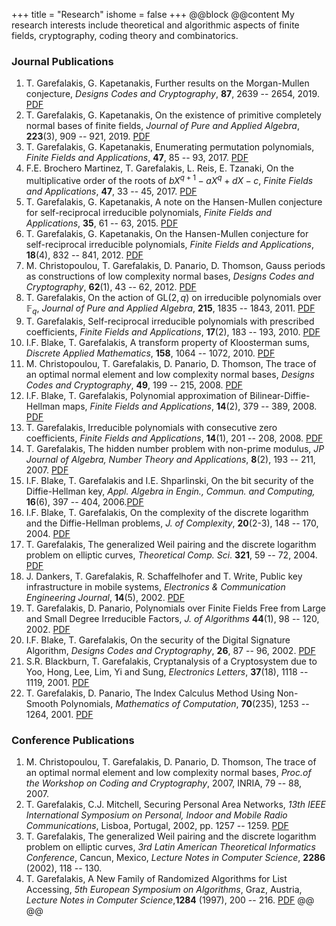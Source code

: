 +++
title = "Research"
ishome = false
+++
@@block
@@content
My research interests include theoretical and algorithmic aspects of finite fields, cryptography, coding theory and combinatorics. 

### Journal Publications
1. T. Garefalakis, G. Kapetanakis,  Further results on the Morgan-Mullen conjecture, *Designs Codes and Cryptography*, **87**, 2639 -- 2654, 2019. [PDF](../../assets/publications/cn-bound-rev2.pdf)
1. T. Garefalakis, G. Kapetanakis, On the existence of primitive completely normal bases of finite fields, *Journal of Pure and Applied Algebra*, **223**(3), 909 -- 921, 2019. [PDF](../../assets/publications/pcnu-01.pdf)
1. T. Garefalakis, G. Kapetanakis, Enumerating permutation polynomials, *Finite Fields and Applications*, **47**, 85 -- 93, 2017. [PDF](../../assets/publications/enumeration-v2_7.pdf)
1. F.E. Brochero Martinez, T. Garefalakis, L. Reis, E. Tzanaki, On the multiplicative order of the roots of $bX^{q +1} − aX^q + dX − c$, *Finite Fields and Applications*, **47**, 33 -- 45, 2017. [PDF](../../assets/publications/highorder-r1.pdf)
1. T. Garefalakis, G. Kapetanakis, A note on the Hansen-Mullen conjecture for self-reciprocal irreducible polynomials, *Finite Fields and Applications*, **35**, 61 -- 63, 2015. [PDF](../../assets/publications/notehansenmullen.pdf)
1. T. Garefalakis, G. Kapetanakis, On the Hansen-Mullen conjecture for self-reciprocal irreducible polynomials, *Finite Fields and Applications*, **18**(4), 832 -- 841, 2012. [PDF](../../assets/publications/ffa-11-95r1-pure.pdf)
1. M. Christopoulou, T. Garefalakis, D. Panario, D. Thomson, Gauss periods as constructions of low complexity normal bases, *Designs Codes and Cryptography*, **62**(1), 43 -- 62, 2012. [PDF](../../assets/publications/desi-gauss-complexity.pdf)
1. T. Garefalakis, On the action of $\mathrm{GL}(2,q)$ on irreducible polynomials over $\mathbb{F}_q$, *Journal of Pure and Applied Algebra*, **215**, 1835 -- 1843, 2011. [PDF](../../assets/publications/special-irreducibles.pdf)
1. T. Garefalakis, Self-reciprocal irreducible polynomials with prescribed coefficients, *Finite Fields and Applications*, **17**(2), 183 -- 193, 2010. [PDF](../../assets/publications/reciprocal-ffa-revised.pdf)
1. I.F. Blake, T. Garefalakis, A transform property of Kloosterman sums, *Discrete Applied Mathematics*, **158**, 1064 -- 1072, 2010. [PDF](../../assets/publications/kloos_theo.pdf)
1. M. Christopoulou, T. Garefalakis, D. Panario, D. Thomson, The trace of an optimal normal element and low complexity normal bases, *Designs Codes and Cryptography*, **49**, 199 -- 215, 2008. [PDF](../../assets/publications/tracerevisionfinal.pdf)
1. I.F. Blake, T. Garefalakis, Polynomial approximation of Bilinear-Diffie-Hellman maps, *Finite Fields and Applications*, **14**(2), 379 -- 389, 2008. [PDF](../../assets/publications/wdh-revised.pdf)
1. T. Garefalakis, Irreducible polynomials with consecutive zero coefficients, *Finite Fields and Applications*, **14**(1), 201 -- 208, 2008. [PDF](../../assets/publications/paper-ffa-final.pdf)
1. T. Garefalakis, The hidden number problem with non-prime modulus, *JP Journal of Algebra, Number Theory and Applications*, **8**(2), 193 -- 211, 2007. [PDF](../../assets/publications/hnp-current.pdf)
1. I.F. Blake, T. Garefalakis and I.E. Shparlinski, On the bit security of the Diffie-Hellman key, *Appl. Algebra in Engin., Commun. and Computing,* **16**(6), 397 -- 404, 2006.[PDF](../../assets/publications/revised-current.pdf)
1. I.F. Blake, T. Garefalakis, On the complexity of the discrete logarithm and the Diffie-Hellman problems, *J. of Complexity*, **20**(2-3), 148 -- 170, 2004. [PDF](../../assets/publications/main.pdf)
1. T. Garefalakis, The generalized Weil pairing and the discrete logarithm problem on elliptic curves, *Theoretical Comp. Sci*. **321**, 59 -- 72, 2004. [PDF](../../assets/publications/paper-tcs-final.pdf)
1. J. Dankers, T. Garefalakis, R. Schaffelhofer and T. Write, Public key infrastructure in mobile systems, *Electronics & Communication Engineering Journal*, **14**(5), 2002. [PDF](../../assets/publications/ecej.pdf)
1. T. Garefalakis, D. Panario, Polynomials over Finite Fields Free from Large and Small Degree Irreducible Factors, *J. of Algorithms* **44**(1), 98 -- 120, 2002. [PDF](../../assets/publications/paper-ja-3.pdf)
1. I.F. Blake, T. Garefalakis, On the security of the Digital Signature Algorithm, *Designs Codes and Cryptography*, **26**, 87 -- 96, 2002. [PDF](../../assets/publications/final.pdf)
1. S.R. Blackburn, T. Garefalakis, Cryptanalysis of a Cryptosystem due to Yoo, Hong, Lee, Lim, Yi and Sung, *Electronics Letters*, **37**(18), 1118 -- 1119, 2001. [PDF](../../assets/publications/yhllys.pdf)
1. T. Garefalakis, D. Panario, The Index Calculus Method Using Non-Smooth Polynomials, *Mathematics of Computation*, **70**(235), 1253 -- 1264, 2001. [PDF](../../assets/publications/dlpj.pdf)

### Conference Publications
1. M. Christopoulou, T. Garefalakis, D. Panario, D. Thomson, The trace of an optimal normal element and low complexity normal bases, *Proc.of the Workshop on Coding and Cryptography*, 2007, INRIA, 79 -- 88, 2007.
1. T. Garefalakis, C.J. Mitchell, Securing Personal Area Networks, *13th IEEE International Symposium on Personal, Indoor and Mobile Radio Communications*, Lisboa, Portugal, 2002, pp. 1257 -- 1259. [PDF](../../assets/publications/perid_f.pdf)
1. T. Garefalakis, The generalized Weil pairing and the discrete logarithm problem on elliptic curves, *3rd Latin American Theoretical Informatics Conference*, Cancun, Mexico, *Lecture Notes in Computer Science*, **2286** (2002), 118 -- 130.
1. T. Garefalakis, A New Family of Randomized Algorithms for List Accessing, *5th European Symposium on Algorithms*, Graz, Austria, *Lecture Notes in Computer Science*,**1284** (1997), 200 -- 216. [PDF](../../assets/publications/final-mmtf.pdf)
@@
@@
